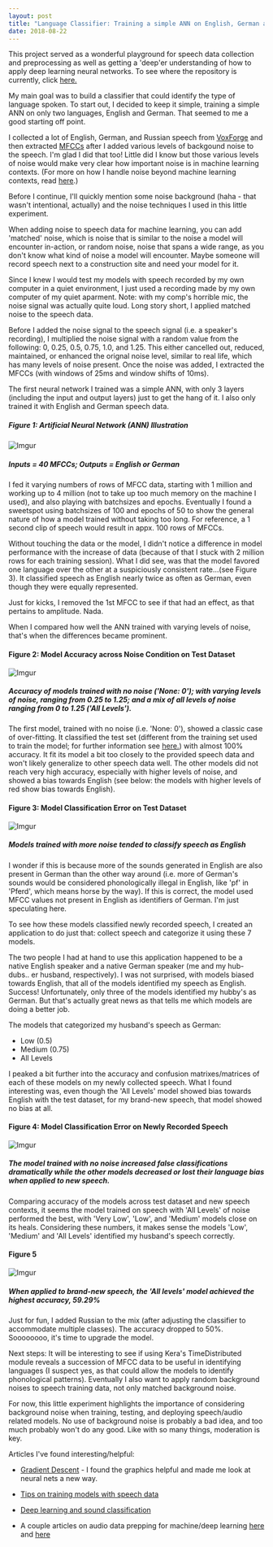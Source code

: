 ```yaml
---
layout: post
title: "Language Classifier: Training a simple ANN on English, German and Russian speech"
date: 2018-08-22
--- 
```


This project served as a wonderful playground for speech data collection and preprocessing as well as getting a 'deep'er understanding of how to apply deep learning neural networks. To see where the repository is currently, click <a href = "https://github.com/a-n-rose/language-classifier">here.</a>

My main goal was to build a classifier that could identify the type of language spoken. To start out, I decided to keep it simple, training a simple ANN on only two languages, English and German. That seemed to me a good starting off point.

I collected a lot of English, German, and Russian speech from <a href="http://voxforge.org/">VoxForge</a> and then extracted <a href="https://en.wikipedia.org/wiki/Mel-frequency_cepstrum">MFCCs</a> after I added various levels of backgound noise to the speech. I'm glad I did that too! Little did I know but those various levels of noise would make very clear how important noise is in machine learning contexts. (For more on how I handle noise beyond machine learning contexts, read <a href="https://a-n-rose.github.io/2018/08/23/noise-how-i-love-you.html">here</a>.)

Before I continue, I'll quickly mention some noise background (haha - that wasn't intentional, actually) and the noise techniques I used in this little experiment. 

When adding noise to speech data for machine learning, you can add 'matched' noise, which is noise that is similar to the noise a model will encounter in-action, or random noise, noise that spans a wide range, as you don't know what kind of noise a model will encounter. Maybe someone will record speech next to a construction site and need your model for it.

Since I knew I would test my models with speech recorded by my own computer in a quiet environment, I just used a recording made by my own computer of my quiet aparment. Note: with my comp's horrible mic, the noise signal was actually quite loud. Long story short, I applied matched noise to the speech data.

Before I added the noise signal to the speech signal (i.e. a speaker's recording), I multiplied the noise signal with a random value from the following: 0, 0.25, 0.5, 0.75, 1.0, and 1.25. This either cancelled out, reduced, maintained, or enhanced the orignal noise level, similar to real life, which has many levels of noise present. Once the noise was added, I extracted the MFCCs (with windows of 25ms and window shifts of 10ms).

The first neural network I trained was a simple ANN, with only 3 layers (including the input and output layers) just to get the hang of it. I also only trained it with English and German speech data.

##### Figure 1: Artificial Neural Network (ANN) Illustration
![Imgur](https://i.imgur.com/pfAsfyO.png)
##### Inputs = 40 MFCCs; Outputs = English or German 

I fed it varying numbers of rows of MFCC data, starting with 1 million and working up to 4 million (not to take up too much memory on the machine I used), and also playing with batchsizes and epochs. Eventually I found a sweetspot using batchsizes of 100 and epochs of 50 to show the general nature of how a model trained without taking too long. For reference, a 1 second clip of speech would result in appx. 100 rows of MFCCs. 

Without touching the data or the model, I didn't notice a difference in model performance with the increase of data (because of that I stuck with 2 million rows for each training session). What I did see, was that the model favored one language over the other at a suspiciously consistent rate...(see Figure 3). It classified speech as English nearly twice as often as German, even though they were equally represented. 

Just for kicks, I removed the 1st MFCC to see if that had an effect, as that pertains to amplitude. Nada.

When I compared how well the ANN trained with varying levels of noise, that's when the differences became prominent.

#### Figure 2: Model Accuracy across Noise Condition on Test Dataset
![Imgur](https://i.imgur.com/uwYEPik.png)
##### Accuracy of models trained with no noise ('None: 0'); with varying levels of noise, ranging from 0.25 to 1.25; and a mix of all levels of noise ranging from 0 to 1.25 ('All Levels').

The first model, trained with no noise (i.e. 'None: 0'), showed a classic case of over-fitting. It classified the test set (different from the training set used to train the model; for further information see <a href="https://en.wikipedia.org/wiki/Training,_test,_and_validation_sets">here.</a>) with almost 100% accuracy. It fit its model a bit too closely to the provided speech data and won't likely generalize to other speech data well. The other models did not reach very high accuracy, especially with higher levels of noise, and showed a bias towards English (see below: the models with higher levels of red show bias towards English).

#### Figure 3: Model Classification Error on Test Dataset 
![Imgur](https://i.imgur.com/qHO9YT6.png)
##### Models trained with more noise tended to classify speech as English

I wonder if this is because more of the sounds generated in English are also present in German than the other way around (i.e. more of German's sounds would be considered phonologically illegal in English, like 'pf' in 'Pferd', which means horse by the way). If this is correct, the model used MFCC values not present in English as identifiers of German. I'm just speculating here.

To see how these models classified newly recorded speech, I created an application to do just that: collect speech and categorize it using these 7 models.

The two people I had at hand to use this application happened to be a native English speaker and a native German speaker (me and my hub-dubs.. er husband, respectively). I was not surprised, with models biased towards English, that all of the models identified my speech as English. Success! Unfortunately, only three of the models identified my hubby's as German. But that's actually great news as that tells me which models are doing a better job.

The models that categorized my husband's speech as German: 
* Low (0.5)
* Medium (0.75)
* All Levels 

I peaked a bit further into the accuracy and confusion matrixes/matrices of each of these models on my newly collected speech. What I found interesting was, even though the 'All Levels' model showed bias towards English with the test dataset, for my brand-new speech, that model showed no bias at all. 

#### Figure 4: Model Classification Error on Newly Recorded Speech
![Imgur](https://i.imgur.com/EPEQkHc.png)
##### The model trained with no noise increased false classifications dramatically while the other models decreased or lost their language bias when applied to new speech. 

Comparing accuracy of the models across test dataset and new speech contexts, it seems the model trained on speech with 'All Levels' of noise performed the best, with 'Very Low', 'Low', and 'Medium' models close on its heals. Considering these numbers, it makes sense the models 'Low', 'Medium' and 'All Levels' identified my husband's speech correctly.

#### Figure 5
![Imgur](https://i.imgur.com/LfDcs7z.png)
##### When applied to brand-new speech, the 'All levels' model achieved the highest accuracy, 59.29%


Just for fun, I added Russian to the mix (after adjusting the classifier to accommodate multiple classes). The accuracy dropped to 50%. Soooooooo, it's time to upgrade the model.

Next steps: It will be interesting to see if using Kera's TimeDistributed module reveals a succession of MFCC data to be useful in identifying languages (I suspect yes, as that could allow the models to identify phonological patterns). Eventually I also want to apply random background noises to speech training data, not only matched background noise. 

For now, this little experiment highlights the importance of considering background noise when training, testing, and deploying speech/audio related models. No use of background noise is probably a bad idea, and too much probably won't do any good. Like with so many things, moderation is key.




Articles I've found interesting/helpful:
* <a href = "https://iamtrask.github.io/2015/07/27/python-network-part2/">Gradient Descent</a> - I found the graphics helpful and made me look at neural nets a new way.

* <a href="https://www.kaggle.com/c/tensorflow-speech-recognition-challenge/discussion/46945">Tips on training models with speech data</a>

* <a href="https://www.analyticsindiamag.com/using-deep-learning-for-sound-classification-an-in-depth-analysis/">Deep learning and sound classification</a>

* A couple articles on audio data prepping for machine/deep learning <a href="https://www.kaggle.com/fizzbuzz/beginner-s-guide-to-audio-data">here</a> and <a href="https://www.analyticsvidhya.com/blog/2017/08/audio-voice-processing-deep-learning/">here</a>
